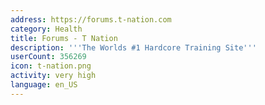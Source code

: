 ```yaml
---
address: https://forums.t-nation.com
category: Health
title: Forums - T Nation
description: '''The Worlds #1 Hardcore Training Site'''
userCount: 356269
icon: t-nation.png
activity: very high
language: en_US
---
```


